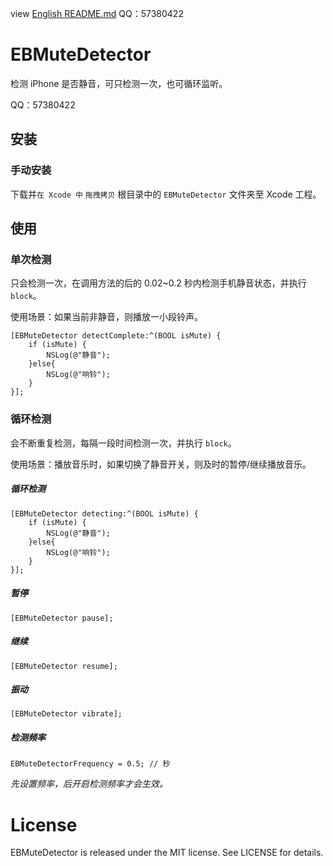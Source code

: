 view [English README.md](/README.md)
QQ：57380422

# EBMuteDetector
检测 iPhone 是否静音，可只检测一次，也可循环监听。

QQ：57380422


## 安装

### 手动安装

下载并`在 Xcode 中` `拖拽拷贝` 根目录中的 `EBMuteDetector` 文件夹至 Xcode 工程。



## 使用

### 单次检测

只会检测一次，在调用方法的后的 0.02~0.2 秒内检测手机静音状态，并执行 `block`。

使用场景：如果当前非静音，则播放一小段铃声。

```objc
[EBMuteDetector detectComplete:^(BOOL isMute) {
	if (isMute) {
		NSLog(@"静音");
	}else{
		NSLog(@"响铃");
	}
}];
```



### 循环检测

会不断重复检测，每隔一段时间检测一次，并执行 `block`。

使用场景：播放音乐时，如果切换了静音开关，则及时的暂停/继续播放音乐。

##### 循环检测

```objc
[EBMuteDetector detecting:^(BOOL isMute) {
    if (isMute) {
        NSLog(@"静音");
    }else{
        NSLog(@"响铃");
    }
}];
```

##### 暂停

```objc
[EBMuteDetector pause];
```

##### 继续

```objc
[EBMuteDetector resume];
```

##### 振动

```objc
[EBMuteDetector vibrate];
```

##### 检测频率

```objc
EBMuteDetectorFrequency = 0.5; // 秒
```

*先设置频率，后开启检测频率才会生效。*



# License

EBMuteDetector is released under the MIT license. See LICENSE for details.
